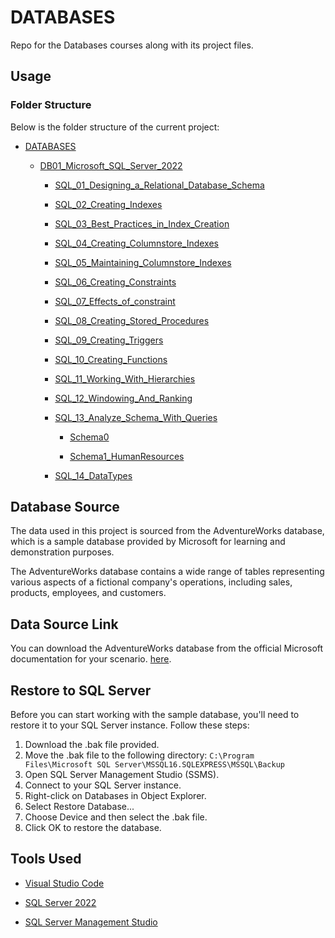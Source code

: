 # DATABASES
Repo for the Databases courses along with its project files.

## Usage

### Folder Structure

Below is the folder structure of the current project:

- [DATABASES](/DATABASES)

  - [DB01_Microsoft_SQL_Server_2022](./DB01_Microsoft_SQL_Server_2022)

    - [SQL_01_Designing_a_Relational_Database_Schema](./DB01_Microsoft_SQL_Server_2022/SQL_01_Designing_a_Relational_Database_Schema)

    - [SQL_02_Creating_Indexes](./DB01_Microsoft_SQL_Server_2022/SQL_02_Creating_Indexes)

    - [SQL_03_Best_Practices_in_Index_Creation](./DB01_Microsoft_SQL_Server_2022/SQL_03_Best_Practices_in_Index_Creation)

    - [SQL_04_Creating_Columnstore_Indexes](./DB01_Microsoft_SQL_Server_2022/SQL_04_Creating_Columnstore_Indexes)

    - [SQL_05_Maintaining_Columnstore_Indexes](./DB01_Microsoft_SQL_Server_2022/SQL_05_Maintaining_Columnstore_Indexes)

    - [SQL_06_Creating_Constraints](./DB01_Microsoft_SQL_Server_2022/SQL_06_Creating_Constraints)

    - [SQL_07_Effects_of_constraint](./DB01_Microsoft_SQL_Server_2022/SQL_07_Effects_of_constraint)

    - [SQL_08_Creating_Stored_Procedures](./DB01_Microsoft_SQL_Server_2022/SQL_08_Creating_Stored_Procedures)

    - [SQL_09_Creating_Triggers](./DB01_Microsoft_SQL_Server_2022/SQL_09_Creating_Triggers)

    - [SQL_10_Creating_Functions](./DB01_Microsoft_SQL_Server_2022/SQL_10_Creating_Functions)

    - [SQL_11_Working_With_Hierarchies](./DB01_Microsoft_SQL_Server_2022/SQL_11_Working_With_Hierarchies)

    - [SQL_12_Windowing_And_Ranking](./DB01_Microsoft_SQL_Server_2022/SQL_12_Windowing_And_Ranking)

    - [SQL_13_Analyze_Schema_With_Queries](./DB01_Microsoft_SQL_Server_2022/SQL_13_Analyze_Schema_With_Queries)

      - [Schema0](./DB01_Microsoft_SQL_Server_2022/SQL_13_Analyze_Schema_With_Queries/Schema0)

      - [Schema1_HumanResources](./DB01_Microsoft_SQL_Server_2022/SQL_13_Analyze_Schema_With_Queries/Schema1_HumanResources)

    - [SQL_14_DataTypes](./DB01_Microsoft_SQL_Server_2022/SQL_14_DataTypes)




## Database Source

The data used in this project is sourced from the AdventureWorks database, which is a sample database provided by Microsoft for learning and demonstration purposes. 

The AdventureWorks database contains a wide range of tables representing various aspects of a fictional company's operations, including sales, products, employees, and customers.

## Data Source Link

You can download the AdventureWorks database from the official Microsoft documentation for your scenario. [here](https://learn.microsoft.com/en-us/sql/samples/adventureworks-install-configure?view=sql-server-ver16&tabs=ssms).

## Restore to SQL Server

Before you can start working with the sample database, you'll need to restore it to your SQL Server instance. Follow these steps:

1. Download the .bak file provided.
2. Move the .bak file to the following directory: `C:\Program Files\Microsoft SQL Server\MSSQL16.SQLEXPRESS\MSSQL\Backup`
3. Open SQL Server Management Studio (SSMS).
4. Connect to your SQL Server instance.
5. Right-click on Databases in Object Explorer.
6. Select Restore Database...
7. Choose Device and then select the .bak file.
8. Click OK to restore the database.


## Tools Used

- [Visual Studio Code](https://code.visualstudio.com/)

- [SQL Server 2022](https://www.microsoft.com/en-us/sql-server/sql-server-downloads)

- [SQL Server Management Studio](https://docs.microsoft.com/en-us/sql/ssms/download-sql-server-management-studio-ssms)


